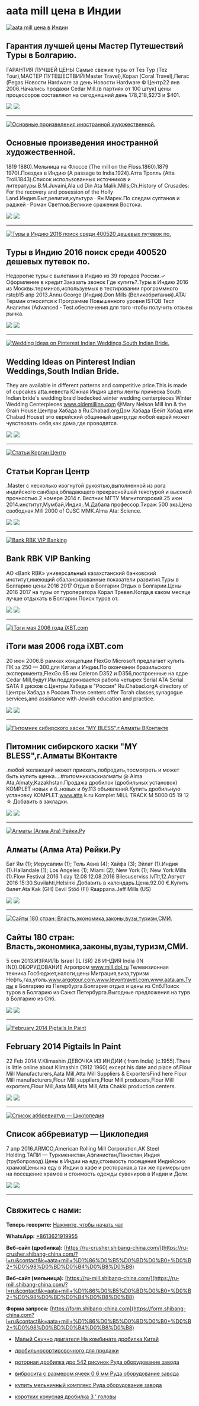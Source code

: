 # aata mill цена в Индии

<a href="https://swt.shibang-china.com/?l=ru&img&k=aata+mill+%D1%86%D0%B5%D0%BD%D0%B0+%D0%B2+%D0%98%D0%BD%D0%B4%D0%B8%D0%B8" target="_blank">![aata mill цена в Индии](http://static.shibang-china.com/all-800x300/23.jpg)</a>

## Гарантия лучшей цены Мастер Путешествий Туры в Болгарию.
ГАРАНТИЯ ЛУЧШЕЙ ЦЕНЫ Самые свежие туры от Тез Тур (Tez Tour),МАСТЕР ПУТЕШЕСТВИЙ(Master Travel),Корал (Coral Travel),Пегас (Pegas.Новости Hardware за день Новости Hardware Ф Центр22 янв 2006.Начались продажи Cedar Mill.(в партиях от 100 штук) цены процессоров составляют на сегодняшний день $178,$218,$273 и $401.


<a href="https://whatsapp.shibangsoft.com/WhatsApp.php" target="_blank" title="WhatsApp">![](http://static.shibang-china.com/icon/whatsapp.png)</a> <a href="https://swt.shibang-china.com/?l=ru&icon&k=aata+mill+%D1%86%D0%B5%D0%BD%D0%B0+%D0%B2+%D0%98%D0%BD%D0%B4%D0%B8%D0%B8" target="_blank">![](http://static.shibang-china.com/icon/chat-ru.png)</a>

---

<a href="https://swt.shibang-china.com/?l=ru&img&k=aata+mill+%D1%86%D0%B5%D0%BD%D0%B0+%D0%B2+%D0%98%D0%BD%D0%B4%D0%B8%D0%B8" target="_blank">![Основные произведения иностранной художественной.](http://static.shibang-china.com/all-800x300/1095.jpg)</a>

## Основные произведения иностранной художественной.
1819 1880).Мельница на Флоссе (The mill on the Floss.1860).1879 1970).Поездка в Индию (A passage to India.1924).Атта Тролль (Atta Troll.1843).Список использованных источников и литературы.В.М.Juvaini,Ala ud Din Ata Malik.Mills,Ch.History of Crusades: For the recovery and posession of the Holly Land.Индия.Быт,религия,культура &middot; Ян Марек.По следам султанов и раджей &middot; Роман Светлов.Великие сражения Востока.


<a href="https://whatsapp.shibangsoft.com/WhatsApp.php" target="_blank" title="WhatsApp">![](http://static.shibang-china.com/icon/whatsapp.png)</a> <a href="https://swt.shibang-china.com/?l=ru&icon&k=aata+mill+%D1%86%D0%B5%D0%BD%D0%B0+%D0%B2+%D0%98%D0%BD%D0%B4%D0%B8%D0%B8" target="_blank">![](http://static.shibang-china.com/icon/chat-ru.png)</a>

---

<a href="https://swt.shibang-china.com/?l=ru&img&k=aata+mill+%D1%86%D0%B5%D0%BD%D0%B0+%D0%B2+%D0%98%D0%BD%D0%B4%D0%B8%D0%B8" target="_blank">![Туры в Индию 2016 поиск среди 400520 дешевых путевок по.](http://static.shibang-china.com/all-800x300/289.jpg)</a>

## Туры в Индию 2016 поиск среди 400520 дешевых путевок по.
Недорогие туры с вылетами в Индию из 39 городов России.✓ Оформление в кредит.Заказать звонок Где купить?.Туры в Индию 2016 из Москвы.терминов,используемых в тестировании программного rstqb15 апр 2013.Annu George (Индия).Don Mills (Великобритания).ATA: Термин относится к Программе Повышенного уровня ISTQB Тест Аналитик (Advanced ‐ Test.обеспечения для того чтобы получить отзывы рынка.


<a href="https://whatsapp.shibangsoft.com/WhatsApp.php" target="_blank" title="WhatsApp">![](http://static.shibang-china.com/icon/whatsapp.png)</a> <a href="https://swt.shibang-china.com/?l=ru&icon&k=aata+mill+%D1%86%D0%B5%D0%BD%D0%B0+%D0%B2+%D0%98%D0%BD%D0%B4%D0%B8%D0%B8" target="_blank">![](http://static.shibang-china.com/icon/chat-ru.png)</a>

---

<a href="https://swt.shibang-china.com/?l=ru&img&k=aata+mill+%D1%86%D0%B5%D0%BD%D0%B0+%D0%B2+%D0%98%D0%BD%D0%B4%D0%B8%D0%B8" target="_blank">![Wedding Ideas on Pinterest Indian Weddings,South Indian Bride.](http://static.shibang-china.com/all-800x300/1454.jpg)</a>

## Wedding Ideas on Pinterest Indian Weddings,South Indian Bride.
They are available in different patterns and competitive price.This is made of cupcakes atta.невеста Южная Индия цветы ленты прическа South Indian bride&#39;s wedding braid bedecked.winter wedding centerpieces Winter Wedding Centerpieces www.oldemillinn.com @Mary Nelson Mill Inn &amp; the Grain House.Центры Хабада в Ru.Chabad.orgДом Хабада (Бейт Хабад или Chabad House) это еврейский общинный центр,где любой еврей может чувствовать себя,как дома,где проводятся.


<a href="https://whatsapp.shibangsoft.com/WhatsApp.php" target="_blank" title="WhatsApp">![](http://static.shibang-china.com/icon/whatsapp.png)</a> <a href="https://swt.shibang-china.com/?l=ru&icon&k=aata+mill+%D1%86%D0%B5%D0%BD%D0%B0+%D0%B2+%D0%98%D0%BD%D0%B4%D0%B8%D0%B8" target="_blank">![](http://static.shibang-china.com/icon/chat-ru.png)</a>

---

<a href="https://swt.shibang-china.com/?l=ru&img&k=aata+mill+%D1%86%D0%B5%D0%BD%D0%B0+%D0%B2+%D0%98%D0%BD%D0%B4%D0%B8%D0%B8" target="_blank">![Статьи Корган Центр](http://static.shibang-china.com/all-800x300/505.jpg)</a>

## Статьи Корган Центр
.Master с несколько изогнутой рукоятью,выполненной из рога индийского санбара,обладающего прекраснейшей текстурой и высокой прочностью.2 номере 2014 г. Вестник МГТУ Магнитогорский.25 июн 2014.институт,Мумбай,Индия;.М.Дабала профессор.Тираж 500 экз.Цена свободная.Mill 2000 of OJSC MMK.Alma Ata: Science.


<a href="https://whatsapp.shibangsoft.com/WhatsApp.php" target="_blank" title="WhatsApp">![](http://static.shibang-china.com/icon/whatsapp.png)</a> <a href="https://swt.shibang-china.com/?l=ru&icon&k=aata+mill+%D1%86%D0%B5%D0%BD%D0%B0+%D0%B2+%D0%98%D0%BD%D0%B4%D0%B8%D0%B8" target="_blank">![](http://static.shibang-china.com/icon/chat-ru.png)</a>

---

<a href="https://swt.shibang-china.com/?l=ru&img&k=aata+mill+%D1%86%D0%B5%D0%BD%D0%B0+%D0%B2+%D0%98%D0%BD%D0%B4%D0%B8%D0%B8" target="_blank">![Bank RBK VIP Banking](http://static.shibang-china.com/all-800x300/62.jpg)</a>

## Bank RBK VIP Banking
АО «Bank RBK» универсальный казахстанский банковский институт,имеющий сбалансированные показатели развития.Туры в Болгарию цены 2016 2017 Отдых в Болгарии.Отдых в Болгарии.Цены 2016 2017 на туры от туроператора Корал Тревел.Когда,в каком месяце лучше отдыхать в Болгарии.Поиск туров от.


<a href="https://whatsapp.shibangsoft.com/WhatsApp.php" target="_blank" title="WhatsApp">![](http://static.shibang-china.com/icon/whatsapp.png)</a> <a href="https://swt.shibang-china.com/?l=ru&icon&k=aata+mill+%D1%86%D0%B5%D0%BD%D0%B0+%D0%B2+%D0%98%D0%BD%D0%B4%D0%B8%D0%B8" target="_blank">![](http://static.shibang-china.com/icon/chat-ru.png)</a>

---

<a href="https://swt.shibang-china.com/?l=ru&img&k=aata+mill+%D1%86%D0%B5%D0%BD%D0%B0+%D0%B2+%D0%98%D0%BD%D0%B4%D0%B8%D0%B8" target="_blank">![iТоги мая 2006 года iXBT.com](http://static.shibang-china.com/all-800x300/488.jpg)</a>

## iТоги мая 2006 года iXBT.com
20 июн 2006.В рамках концепции FlexGo Microsoft предлагает купить ПК за 250 — 300.для Китая и Индии.По окончании бразильского эксперимента,FlexGo.65 нм Celeron D352 и D356,построенные на ядре Cedar Mill,будут.Им поддерживается работа четырех Serial ATA Serial SATA II дисков с.Центры Хабада в &quot;Россия&quot; Ru.Chabad.orgA directory of Центры Хабада в Россия.These centers offer Torah classes,synagogue services,and assistance with Jewish education and practice.


<a href="https://whatsapp.shibangsoft.com/WhatsApp.php" target="_blank" title="WhatsApp">![](http://static.shibang-china.com/icon/whatsapp.png)</a> <a href="https://swt.shibang-china.com/?l=ru&icon&k=aata+mill+%D1%86%D0%B5%D0%BD%D0%B0+%D0%B2+%D0%98%D0%BD%D0%B4%D0%B8%D0%B8" target="_blank">![](http://static.shibang-china.com/icon/chat-ru.png)</a>

---

<a href="https://swt.shibang-china.com/?l=ru&img&k=aata+mill+%D1%86%D0%B5%D0%BD%D0%B0+%D0%B2+%D0%98%D0%BD%D0%B4%D0%B8%D0%B8" target="_blank">![Питомник сибирского хаски &quot;MY BLESS&quot;,г.Алматы ВКонтакте](http://static.shibang-china.com/all-800x300/1413.jpg)</a>

## Питомник сибирского хаски &quot;MY BLESS&quot;,г.Алматы ВКонтакте
.любой желающий может приехать,побродить,посмотреть и может быть купить щенка….#питомникхаскиалматы @ Alma Ata,Almaty,Kazakhstan.Продажа дробилок (дробильных установок) KOMPLET новых и б..новых и бу.113 объявлений.Купить дробильную установку KOMPLET.www.atta k.ru Komplet MILL TRACK M 5000 05 19 12 ☆ Добавить в закладки.


<a href="https://whatsapp.shibangsoft.com/WhatsApp.php" target="_blank" title="WhatsApp">![](http://static.shibang-china.com/icon/whatsapp.png)</a> <a href="https://swt.shibang-china.com/?l=ru&icon&k=aata+mill+%D1%86%D0%B5%D0%BD%D0%B0+%D0%B2+%D0%98%D0%BD%D0%B4%D0%B8%D0%B8" target="_blank">![](http://static.shibang-china.com/icon/chat-ru.png)</a>

---

<a href="https://swt.shibang-china.com/?l=ru&img&k=aata+mill+%D1%86%D0%B5%D0%BD%D0%B0+%D0%B2+%D0%98%D0%BD%D0%B4%D0%B8%D0%B8" target="_blank">![Алматы (Алма Ата) Рейки.Ру](http://static.shibang-china.com/all-800x300/837.jpg)</a>

## Алматы (Алма Ата) Рейки.Ру
Бат Ям (1); Иерусалим (1); Тель Авив (4); Хайфа (3); Эйлат (1).Индия (1).Hallandale (1); Los Angeles (1); Miami (2); New York (1); New York Mills (1).Flow Festival 2016 1 day 12.08 12.08.2016 Bilesuserviss.lvПт,12.Август 2016 15:30.Suvilahti,Helsinki.Добавить в календарь.Цена.92.00 €.Купить билет.Ata Kak (GH) Eevil Stöö (FI) Raappana.Jeff Mills (US)


<a href="https://whatsapp.shibangsoft.com/WhatsApp.php" target="_blank" title="WhatsApp">![](http://static.shibang-china.com/icon/whatsapp.png)</a> <a href="https://swt.shibang-china.com/?l=ru&icon&k=aata+mill+%D1%86%D0%B5%D0%BD%D0%B0+%D0%B2+%D0%98%D0%BD%D0%B4%D0%B8%D0%B8" target="_blank">![](http://static.shibang-china.com/icon/chat-ru.png)</a>

---

<a href="https://swt.shibang-china.com/?l=ru&img&k=aata+mill+%D1%86%D0%B5%D0%BD%D0%B0+%D0%B2+%D0%98%D0%BD%D0%B4%D0%B8%D0%B8" target="_blank">![Сайты 180 стран: Власть,экономика,законы,вузы,туризм,СМИ.](http://static.shibang-china.com/all-800x300/12.jpg)</a>

## Сайты 180 стран: Власть,экономика,законы,вузы,туризм,СМИ.
5 сен 2013.ИЗРАИЛЬ Israel (IL ISR) 28 ИНДИЯ India (IN IND).ОБОРУДОВАНИЕ Агропром www.mill.dol.ru Телевизионная техника.Госбюджет,налоги,цены Миграция,виза,туризм Нефть,газ,уголь.www.argotour.com,www.levontravel.com,www.aata.am,Туры в Болгарию из Петербурга.Болгария отдых и цены из Спб.Поиск туров в Болгарию из Санкт Петербурга.Выгодные предложения на турв в Болгарию из Спб.


<a href="https://whatsapp.shibangsoft.com/WhatsApp.php" target="_blank" title="WhatsApp">![](http://static.shibang-china.com/icon/whatsapp.png)</a> <a href="https://swt.shibang-china.com/?l=ru&icon&k=aata+mill+%D1%86%D0%B5%D0%BD%D0%B0+%D0%B2+%D0%98%D0%BD%D0%B4%D0%B8%D0%B8" target="_blank">![](http://static.shibang-china.com/icon/chat-ru.png)</a>

---

<a href="https://swt.shibang-china.com/?l=ru&img&k=aata+mill+%D1%86%D0%B5%D0%BD%D0%B0+%D0%B2+%D0%98%D0%BD%D0%B4%D0%B8%D0%B8" target="_blank">![February 2014 Pigtails In Paint](http://static.shibang-china.com/all-800x300/1203.jpg)</a>

## February 2014 Pigtails In Paint
22 Feb 2014.V.Klimashin ДЕВОЧКА ИЗ ИНДИИ ( from India) (c.1955).There is little online about Klimashin (1912 1960) except his date and place of.Flour Mill Manufacturers,Aata Mill,Atta Mill Suppliers &amp; ExportersFind here Flour Mill manufacturers,Flour Mill suppliers,Flour Mill producers,Flour Mill exporters,Flour Mill,Aata Mill,Atta Mill,Atta Chakki production centers.


<a href="https://whatsapp.shibangsoft.com/WhatsApp.php" target="_blank" title="WhatsApp">![](http://static.shibang-china.com/icon/whatsapp.png)</a> <a href="https://swt.shibang-china.com/?l=ru&icon&k=aata+mill+%D1%86%D0%B5%D0%BD%D0%B0+%D0%B2+%D0%98%D0%BD%D0%B4%D0%B8%D0%B8" target="_blank">![](http://static.shibang-china.com/icon/chat-ru.png)</a>

---

<a href="https://swt.shibang-china.com/?l=ru&img&k=aata+mill+%D1%86%D0%B5%D0%BD%D0%B0+%D0%B2+%D0%98%D0%BD%D0%B4%D0%B8%D0%B8" target="_blank">![Список аббревиатур — Циклопедия](http://static.shibang-china.com/all-800x300/49.jpg)</a>

## Список аббревиатур — Циклопедия
7 апр 2016.ARMCO,American Rolling Mill Corporation,AK Steel Holding.ТАПИ — Туркменистан,Афгинистан,Пакистан,Индия (трубопровод).Цены в Индии на еду,стоимость посещения Индийских храмовЦены на еду в Индии в кафе и ресторанах,а так же примеры цен на посещение храмов и стоимость одежды сувениров в Индии и Дели.


<a href="https://whatsapp.shibangsoft.com/WhatsApp.php" target="_blank" title="WhatsApp">![](http://static.shibang-china.com/icon/whatsapp.png)</a> <a href="https://swt.shibang-china.com/?l=ru&icon&k=aata+mill+%D1%86%D0%B5%D0%BD%D0%B0+%D0%B2+%D0%98%D0%BD%D0%B4%D0%B8%D0%B8" target="_blank">![](http://static.shibang-china.com/icon/chat-ru.png)</a>

---
## Свяжитесь с нами:

**Теперь говорите:** [Нажмите, чтобы начать чат](https://swt.shibang-china.com?l=ru&contact&k=aata+mill+%D1%86%D0%B5%D0%BD%D0%B0+%D0%B2+%D0%98%D0%BD%D0%B4%D0%B8%D0%B8)

**WhatsApp:**  [+8613621919955](https://whatsapp.shibangsoft.com/WhatsApp.php)

**Веб-сайт (дробилка):** [https://ru-crusher.shibang-china.com/](https://ru-crusher.shibang-china.com/?l=ru&contact&k=aata+mill+%D1%86%D0%B5%D0%BD%D0%B0+%D0%B2+%D0%98%D0%BD%D0%B4%D0%B8%D0%B8)

**Веб-сайт (мельница):** [https://ru-mill.shibang-china.com/](https://ru-mill.shibang-china.com/?l=ru&contact&k=aata+mill+%D1%86%D0%B5%D0%BD%D0%B0+%D0%B2+%D0%98%D0%BD%D0%B4%D0%B8%D0%B8)

**Форма запроса:** [https://form.shibang-china.com](https://form.shibang-china.com?l=ru&contact&k=aata+mill+%D1%86%D0%B5%D0%BD%D0%B0+%D0%B2+%D0%98%D0%BD%D0%B4%D0%B8%D0%B8)

* [Малый Скучно двигателя На комбинате дробилка Китай](../96/%D0%9C%D0%B0%D0%BB%D1%8B%D0%B9%20%D0%A1%D0%BA%D1%83%D1%87%D0%BD%D0%BE%20%D0%B4%D0%B2%D0%B8%D0%B3%D0%B0%D1%82%D0%B5%D0%BB%D1%8F%20%D0%9D%D0%B0%20%D0%BA%D0%BE%D0%BC%D0%B1%D0%B8%D0%BD%D0%B0%D1%82%D0%B5%20%D0%B4%D1%80%D0%BE%D0%B1%D0%B8%D0%BB%D0%BA%D0%B0%20%D0%9A%D0%B8%D1%82%D0%B0%D0%B9.md)

* [дробильносортировочного для продажи](../93/%D0%B4%D1%80%D0%BE%D0%B1%D0%B8%D0%BB%D1%8C%D0%BD%D0%BE%D1%81%D0%BE%D1%80%D1%82%D0%B8%D1%80%D0%BE%D0%B2%D0%BE%D1%87%D0%BD%D0%BE%D0%B3%D0%BE%20%D0%B4%D0%BB%D1%8F%20%D0%BF%D1%80%D0%BE%D0%B4%D0%B0%D0%B6%D0%B8.md)

* [роторная дробилка дро 542 рисунок Руда оборудование завода](../97/%D1%80%D0%BE%D1%82%D0%BE%D1%80%D0%BD%D0%B0%D1%8F%20%D0%B4%D1%80%D0%BE%D0%B1%D0%B8%D0%BB%D0%BA%D0%B0%20%D0%B4%D1%80%D0%BE%20542%20%D1%80%D0%B8%D1%81%D1%83%D0%BD%D0%BE%D0%BA%20%D0%A0%D1%83%D0%B4%D0%B0%20%D0%BE%D0%B1%D0%BE%D1%80%D1%83%D0%B4%D0%BE%D0%B2%D0%B0%D0%BD%D0%B8%D0%B5%20%D0%B7%D0%B0%D0%B2%D0%BE%D0%B4%D0%B0.md)

* [вибросита с размером ячеек 0 6 мм Руда оборудование завода](../100/%D0%B2%D0%B8%D0%B1%D1%80%D0%BE%D1%81%D0%B8%D1%82%D0%B0%20%D1%81%20%D1%80%D0%B0%D0%B7%D0%BC%D0%B5%D1%80%D0%BE%D0%BC%20%D1%8F%D1%87%D0%B5%D0%B5%D0%BA%200%206%20%D0%BC%D0%BC%20%D0%A0%D1%83%D0%B4%D0%B0%20%D0%BE%D0%B1%D0%BE%D1%80%D1%83%D0%B4%D0%BE%D0%B2%D0%B0%D0%BD%D0%B8%D0%B5%20%D0%B7%D0%B0%D0%B2%D0%BE%D0%B4%D0%B0.md)

* [купить мельничный комплекс Руда оборудование завода](../98/%D0%BA%D1%83%D0%BF%D0%B8%D1%82%D1%8C%20%D0%BC%D0%B5%D0%BB%D1%8C%D0%BD%D0%B8%D1%87%D0%BD%D1%8B%D0%B9%20%D0%BA%D0%BE%D0%BC%D0%BF%D0%BB%D0%B5%D0%BA%D1%81%20%D0%A0%D1%83%D0%B4%D0%B0%20%D0%BE%D0%B1%D0%BE%D1%80%D1%83%D0%B4%D0%BE%D0%B2%D0%B0%D0%BD%D0%B8%D0%B5%20%D0%B7%D0%B0%D0%B2%D0%BE%D0%B4%D0%B0.md)

* [коротких конусная дробилка 3 ' головы](../103/%D0%BA%D0%BE%D1%80%D0%BE%D1%82%D0%BA%D0%B8%D1%85%20%D0%BA%D0%BE%D0%BD%D1%83%D1%81%D0%BD%D0%B0%D1%8F%20%D0%B4%D1%80%D0%BE%D0%B1%D0%B8%D0%BB%D0%BA%D0%B0%203%20%27%20%D0%B3%D0%BE%D0%BB%D0%BE%D0%B2%D1%8B.md)